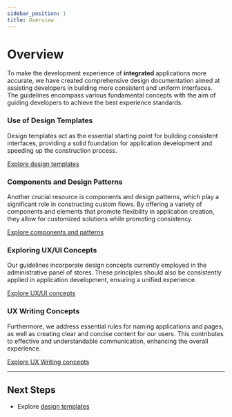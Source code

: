 ```yaml
---
sidebar_position: 1
title: Overview
---
```


# Overview

To make the development experience of **integrated** applications more accurate, we have created comprehensive design documentation aimed at assisting developers in building more consistent and uniform interfaces. The guidelines encompass various fundamental concepts with the aim of guiding developers to achieve the best experience standards.

### Use of Design Templates

Design templates act as the essential starting point for building consistent interfaces, providing a solid foundation for application development and speeding up the construction process.

[Explore design templates](./template-usage.md)

### Components and Design Patterns

Another crucial resource is components and design patterns, which play a significant role in constructing custom flows. By offering a variety of components and elements that promote flexibility in application creation, they allow for customized solutions while promoting consistency.

[Explore components and patterns](./component-usage.md)

### Exploring UX/UI Concepts

Our guidelines incorporate design concepts currently employed in the administrative panel of stores. These principles should also be consistently applied in application development, ensuring a unified experience.

[Explore UX/UI concepts](./concept-usage.md)

### UX Writing Concepts

Furthermore, we address essential rules for naming applications and pages, as well as creating clear and concise content for our users. This contributes to effective and understandable communication, enhancing the overall experience.

[Explore UX Writing concepts](./ux-writing-usage.md)

---

## Next Steps

- Explore [design templates](./template-usage.md)
